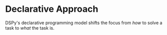 # Declarative Approach

DSPy's declarative programming model shifts the focus from _how_ to solve a task to _what_ the task is.

##

